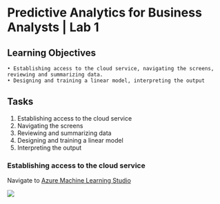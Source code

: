 # Predictive Analytics for Business Analysts | Lab 1

## Learning Objectives

	• Establishing access to the cloud service, navigating the screens, reviewing and summarizing data. 
	• Designing and training a linear model, interpreting the output 
	
## Tasks
1. Establishing access to the cloud service
1. Navigating the screens
1. Reviewing and summarizing data
1. Designing and training a linear model
1. Interpreting the output 

### Establishing access to the cloud service

Navigate to [Azure Machine Learning Studio](https://studio.azureml.net/)

![](../media/login.png)
